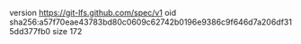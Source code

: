 version https://git-lfs.github.com/spec/v1
oid sha256:a57f70eae43783bd80c0609c62742b0196e9386c9f646d7a206df315dd377fb0
size 172

